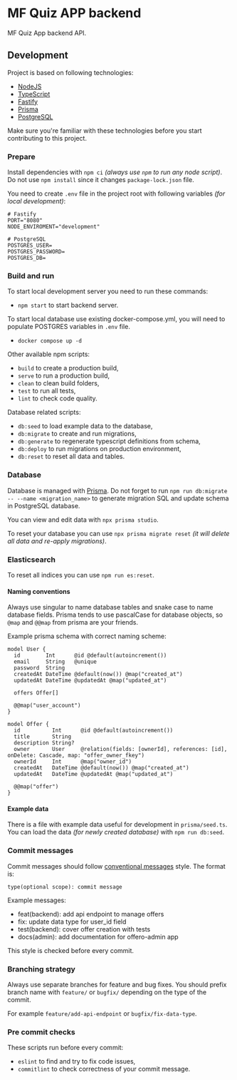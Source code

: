 # MF Quiz APP backend

MF Quiz App backend API.

## Development

Project is based on following technologies:

- [NodeJS](https://nodejs.org/en/)
- [TypeScript](https://www.typescriptlang.org/)
- [Fastify](https://www.fastify.io/)
- [Prisma](https://www.prisma.io/)
- [PostgreSQL](https://www.postgresql.org/)

Make sure you're familiar with these technologies before you start contributing to this project.

### Prepare

Install dependencies with `npm ci` _(always use `npm` to run any node script)_. Do not use `npm install` since it
changes `package-lock.json` file.

You need to create `.env` file in the project root with following variables _(for local development)_:

```shell
# Fastify
PORT="8080"
NODE_ENVIROMENT="development"

# PostgreSQL
POSTGRES_USER=
POSTGRES_PASSWORD=
POSTGRES_DB=
```

### Build and run

To start local development server you need to run these commands:

- `npm start` to start backend server.

To start local database use existing docker-compose.yml, you will need to populate POSTGRES variables in `.env` file.
- `docker compose up -d`

Other available npm scripts:

- `build` to create a production build,
- `serve` to run a production build,
- `clean` to clean build folders,
- `test` to run all tests,
- `lint` to check code quality.

Database related scripts:

- `db:seed` to load example data to the database,
- `db:migrate` to create and run migrations,
- `db:generate` to regenerate typescript definitions from schema,
- `db:deploy` to run migrations on production environment,
- `db:reset` to reset all data and tables.

### Database

Database is managed with [Prisma](https://www.prisma.io/). Do not forget to run `npm run db:migrate -- --name <migration_name>` to generate migration SQL and update schema in PostgreSQL database.

You can view and edit data with `npx prisma studio`.

To reset your database you can use `npx prisma migrate reset` _(it will delete all data and re-apply migrations)_.

### Elasticsearch

To reset all indices you can use `npm run es:reset`.

#### Naming conventions

Always use singular to name database tables and snake case to name database fields. Prisma tends to use pascalCase for
database objects, so `@map` and `@@map` from prisma are your friends.

Example prisma schema with correct naming scheme:

```prisma
model User {
  id        Int      @id @default(autoincrement())
  email     String   @unique
  password  String
  createdAt DateTime @default(now()) @map("created_at")
  updatedAt DateTime @updatedAt @map("updated_at")

  offers Offer[]

  @@map("user_account")
}

model Offer {
  id          Int      @id @default(autoincrement())
  title       String
  description String?
  owner       User     @relation(fields: [ownerId], references: [id], onDelete: Cascade, map: "offer_owner_fkey")
  ownerId     Int      @map("owner_id")
  createdAt   DateTime @default(now()) @map("created_at")
  updatedAt   DateTime @updatedAt @map("updated_at")

  @@map("offer")
}
```

#### Example data

There is a file with example data useful for development in `prisma/seed.ts`. You can load the data _(for newly created
database)_ with `npm run db:seed`.

### Commit messages

Commit messages should follow [conventional messages](https://www.conventionalcommits.org/) style. The format is:

```text
type(optional scope): commit message
```

Example messages:

- feat(backend): add api endpoint to manage offers
- fix: update data type for user_id field
- test(backend): cover offer creation with tests
- docs(admin): add documentation for offero-admin app

This style is checked before every commit.

### Branching strategy

Always use separate branches for feature and bug fixes. You should prefix branch name with `feature/` or `bugfix/`
depending on the type of the commit.

For example `feature/add-api-endpoint` or `bugfix/fix-data-type`.

### Pre commit checks

These scripts run before every commit:

- `eslint` to find and try to fix code issues,
- `commitlint` to check correctness of your commit message.
